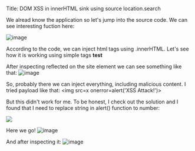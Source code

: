Title: DOM XSS in innerHTML sink using source location.search

We alread know the application so let's jump into the source code. We can see interesting fuction here:



![image](https://github.com/user-attachments/assets/61e2d6f1-033f-4f44-8aac-8ba74ef3ca7f)

According to the code, we can inject html tags using .innerHTML. Let's see how it is working using simple tags <b>test</b>

After inspecting reflected on the site element we can see something like that:
![image](https://github.com/user-attachments/assets/b4f3a591-2213-4cf5-b8f7-2f2897e8261e)

So, probably there we can inject everything, including malicious content. 
I tried payload like that:
<img src=x onerror=alert('XSS Attack!')>

But this didn't work for me. To be honest, I check out the solution and I found that I need to replace string in alert() function to number:

<img src=1 onerror=alert(1)>

Here we go!
![image](https://github.com/user-attachments/assets/c779784c-88ee-4559-9d6f-a7dab9171f9c)

And after inspecting it:
![image](https://github.com/user-attachments/assets/21ee4237-cb33-4cb4-9ed6-8c84c422d177)
